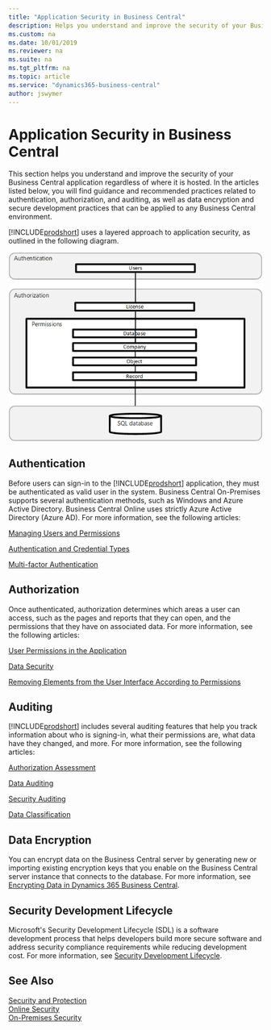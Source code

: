 ```yaml
---
title: "Application Security in Business Central"
description: Helps you understand and improve the security of your Business Central application regardless of where it is hosted.
ms.custom: na
ms.date: 10/01/2019
ms.reviewer: na
ms.suite: na
ms.tgt_pltfrm: na
ms.topic: article
ms.service: "dynamics365-business-central"
author: jswymer
---
```


# Application Security in Business Central

This section helps you understand and improve the security of your Business Central application regardless of where it is hosted. In the articles listed below, you will find guidance and recommended practices related to authentication, authorization, and auditing, as well as data encryption and secure development practices that can be applied to any Business Central environment.

[!INCLUDE[prodshort](../developer/includes/prodshort.md)] uses a layered approach to application security, as outlined in the following diagram.

![Security overview](../developer/media/security-overview.png "Security overview")

## Authentication

Before users can sign-in to the [!INCLUDE[prodshort](../developer/includes/prodshort.md)] application, they must be authenticated as valid user in the system. Business Central On-Premises supports several authentication methods, such as Windows and Azure Active Directory. Business Central Online uses strictly Azure Active Directory (Azure AD).  For more information, see the following articles:

[Managing Users and Permissions](https://docs.microsoft.com/en-us/dynamics365/business-central/ui-how-users-permissions)

<!-- [User Authentication](user-security.md#user-authentication)  -->

[Authentication and Credential Types](../administration/users-credential-types.md)

[Multi-factor Authentication](multifactor-authentication.md)
 
## Authorization

Once authenticated, authorization determines which areas a user can access, such as the pages and reports that they can open, and the permissions that they have on associated data. For more information, see the following articles:

[User Permissions in the Application](user-security.md#user-permissions-in-the-application) 

[Data Security](data-security.md?tabs=database-level)

<!--[Managing Users and Permissions](https://docs.microsoft.com/en-us/dynamics365/business-central/ui-how-users-permissions) redundant -->

[Removing Elements from the User Interface According to Permissions](../administration/hide-ui-elements.md)  

## Auditing

[!INCLUDE[prodshort](../developer/includes/prodshort.md)] includes several auditing features that help you track information about who is signing-in, what their permissions are, what data have they changed, and more.  For more information, see the following articles:

[Authorization Assessment](https://docs.microsoft.com/en-us/dynamics365/business-central/ui-how-users-permissions#to-get-an-overview-of-a-users-permissions)
  
[Data Auditing](https://docs.microsoft.com/en-us/dynamics365/business-central/across-log-changes)
  
[Security Auditing](security-auditing.md)

[Data Classification](https://docs.microsoft.com/en-us/dynamics365/business-central/admin-classifying-data-sensitivity)
  
## Data Encryption

You can encrypt data on the Business Central server by generating new or importing existing encryption keys that you enable on the Business Central server instance that connects to the database. For more information, see [Encrypting Data in Dynamics 365 Business Central](../developer/devenv-encrypting-data.md).

<!-- [Data encryption](https://docs.microsoft.com/en-us/dynamics365/business-central/admin-manage-data-encryption)-->  

## Security Development Lifecycle

Microsoft's Security Development Lifecycle (SDL) is a software development process that helps developers build more secure software and address security compliance requirements while reducing development cost. For more information, see [Security Development Lifecycle](https://www.microsoft.com/en-us/sdl).  

## See Also  

[Security and Protection](security-and-protection.md)  
[Online Security](security-online.md)  
[On-Premises Security](security-onpremises.md)  